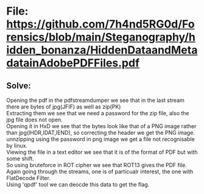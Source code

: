 # File: https://github.com/7h4nd5RG0d/Forensics/blob/main/Steganography/hidden_bonanza/HiddenDataandMetadatainAdobePDFFiles.pdf  

## Solve:  
Opening the pdf in the pdfstreamdumper we see that in the last stream there are bytes of jpg(JFIF) as well as zip(PK)  
Extracting them we see that we need a password for the zip file, also the jpg file does not open.  
Opening it in HxD we see that the bytes look like that of a PNG image rather than jpg(IHDR,IDAT,IEND), so correcting the header we get the PNG image. 
unnzipping using the password in png image we get a file not recognisable by linux.  
Viewing the file in a text editor we see that it is of the format of PDF but with some shift.  
So using bruteforce in ROT cipher we see that ROT13 gives the PDF file.  
Again going through the streams, one is of particualr interest, the one with FlatDecode Filter.  
Using 'qpdf' tool we can deocde this data to get the flag.  
